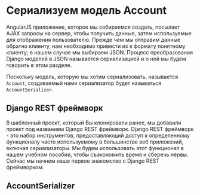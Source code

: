 # Сериализуем модель Account

AngularJS приложение, которое мы собираемся создать, посылает AJAX запросы на сервер, чтобы получить данные, затем используемые для отображения пользователю. Прежде чем мы отправим данные обратно клиенту, нам необходимо привести их к формату понятному клиенту; в нашем случае мы выбираем JSON. Процесс преобразования Django моделей в JSON называется сериализацией и о ней мы будем говорить в этом разделе.

Поскольку модель, которую мы хотим сериализовать, называется `Account`, создаваемый нами сериализатор будет называться `AccountSerializer`.

## Django REST фреймворк

В шаблонный проект, который Вы клонировали ранее, мы добавили проект под названием Django REST фреймворк. Django REST фреймворк - это набор инструментов, предоставляющий доступ к определенному функционалу часто используемому в большинстве веб приложений, включая сериализаторы. Мы будем использовать этот функционал в нашем учебном пособии, чтобы съэкономить время и сберечь нервы. Сейчас мы начнем наше первое знакомство с Django REST фреймворком.

## AccountSerializer
